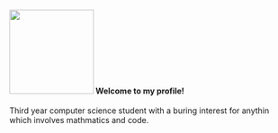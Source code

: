 <!--
**fr3632ho/fr3632ho** is a ✨ _special_ ✨ repository because its `README.md` (this file) appears on your GitHub profile.

Here are some ideas to get you started:

- 🔭 I’m currently working on ...
- 🌱 I’m currently learning ...
- 👯 I’m looking to collaborate on ...
- 🤔 I’m looking for help with ...
- 💬 Ask me about ...
- 📫 How to reach me: ...
- ⚡ Fun fact: ...
-->

#### <img aling="left" src="https://github.com/fr3632ho/fr3632ho/blob/master/gifs/fourier1.gif" width=150 height=150> Welcome to my profile! 
Third year computer science student with a buring interest for anythin which involves mathmatics and code.  
